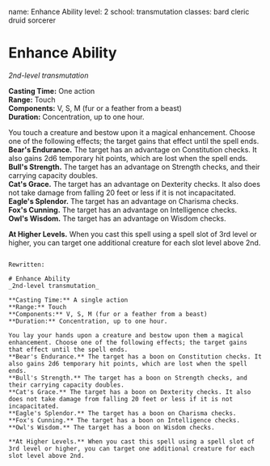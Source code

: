 name: Enhance Ability
level: 2
school: transmutation
classes: bard
         cleric
         druid
         sorcerer

# Enhance Ability 
_2nd-level transmutation_ 

**Casting Time:** One action    
**Range:** Touch    
**Components:** V, S, M (fur or a feather from a beast)    
**Duration:** Concentration, up to one hour. 

You touch a creature and bestow upon it a magical enhancement. Choose one of the following effects; the target gains that effect until the spell ends.    
**Bear's Endurance.** The target has an advantage on Constitution checks. It also gains 2d6 temporary hit points, which are lost when the spell ends.    
**Bull's Strength.** The target has an advantage on Strength checks, and their carrying capacity doubles.    
**Cat's Grace.** The target has an advantage on Dexterity checks. It also does not take damage from falling 20 feet or less if it is not incapacitated.    
**Eagle's Splendor.** The target has an advantage on Charisma checks.    
**Fox's Cunning.** The target has an advantage on Intelligence checks.    
**Owl's Wisdom.** The target has an advantage on Wisdom checks. 

**At Higher Levels.** When you cast this spell using a spell slot of 3rd level or higher, you can target one additional creature for each slot level above 2nd. 
```

Rewritten:

# Enhance Ability 
_2nd-level transmutation_ 

**Casting Time:** A single action    
**Range:** Touch    
**Components:** V, S, M (fur or a feather from a beast)    
**Duration:** Concentration, up to one hour. 

You lay your hands upon a creature and bestow upon them a magical enhancement. Choose one of the following effects; the target gains that effect until the spell ends.    
**Bear's Endurance.** The target has a boon on Constitution checks. It also gains 2d6 temporary hit points, which are lost when the spell ends.    
**Bull's Strength.** The target has a boon on Strength checks, and their carrying capacity doubles.    
**Cat's Grace.** The target has a boon on Dexterity checks. It also does not take damage from falling 20 feet or less if it is not incapacitated.    
**Eagle's Splendor.** The target has a boon on Charisma checks.    
**Fox's Cunning.** The target has a boon on Intelligence checks.    
**Owl's Wisdom.** The target has a boon on Wisdom checks. 

**At Higher Levels.** When you cast this spell using a spell slot of 3rd level or higher, you can target one additional creature for each slot level above 2nd.